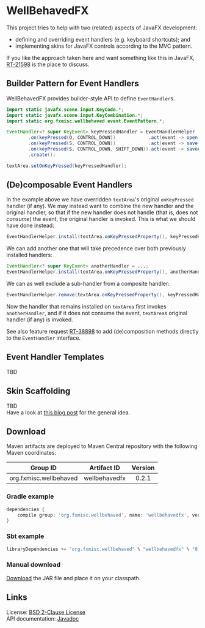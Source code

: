 WellBehavedFX
=============

This project tries to help with two (related) aspects of JavaFX development:

 * defining and overriding event handlers (e.g. keyboard shortcuts); and
 * implementing skins for JavaFX controls according to the MVC pattern.
 
If you like the approach taken here and want something like this in JavaFX, [RT-21598](https://javafx-jira.kenai.com/browse/RT-21598) is the place to discuss.


Builder Pattern for Event Handlers
-----------------------------------

WellBehavedFX provides builder-style API to define `EventHandler`s.

```java
import static javafx.scene.input.KeyCode.*;
import static javafx.scene.input.KeyCombination.*;
import static org.fxmisc.wellbehaved.event.EventPattern.*;

EventHandler<? super KeyEvent> keyPressedHandler = EventHandlerHelper
        .on(keyPressed(O, CONTROL_DOWN))            .act(event -> open())
        .on(keyPressed(S, CONTROL_DOWN))            .act(event -> save())
        .on(keyPressed(S, CONTROL_DOWN, SHIFT_DOWN)).act(event -> saveAll())
        .create();

textArea.setOnKeyPressed(keyPressedHandler);
```


(De)composable Event Handlers
-----------------------------

In the example above we have overridden `textArea`'s original `onKeyPressed` handler (if any). We may instead want to combine the new handler and the original handler, so that if the new handler does not handle (that is, does not _consume_) the event, the original handler is invoked. This is what we should have done instead:

```java
EventHandlerHelper.install(textArea.onKeyPressedProperty(), keyPressedHandler);
```

We can add another one that will take precedence over both previously installed handlers:

```java
EventHandler<? super KeyEvent> anotherHandler = ...;
EventHandlerHelper.install(textArea.onKeyPressedProperty(), anotherHandler);
```

We can as well exclude a sub-handler from a composite handler:

```java
EventHandlerHelper.remove(textArea.onKeyPressedProperty(), keyPressedHandler);
```

Now the handler that remains installed on `textArea` first invokes `anotherHandler`, and if it does not consume the event, `textArea`s original handler (if any) is invoked.

See also feature request [RT-38898](https://javafx-jira.kenai.com/browse/RT-38898) to add (de)composition methods directly to the `EventHandler` interface.


Event Handler Templates
-----------------------

TBD


Skin Scaffolding
----------------

TBD  
Have a look at [this blog post](http://tomasmikula.github.io/blog/2014/06/11/separation-of-view-and-controller-in-javafx-controls.html) for the general idea.


Download
--------

Maven artifacts are deployed to Maven Central repository with the following Maven coordinates:

| Group ID               | Artifact ID    | Version |
| :--------------------: | :------------: | :-----: |
| org.fxmisc.wellbehaved | wellbehavedfx  | 0.2.1   |

### Gradle example

```groovy
dependencies {
    compile group: 'org.fxmisc.wellbehaved', name: 'wellbehavedfx', version: '0.2.1'
}
```

### Sbt example

```scala
libraryDependencies += "org.fxmisc.wellbehaved" % "wellbehavedfx" % "0.2.1"
```

### Manual download

[Download](https://oss.sonatype.org/content/groups/public/org/fxmisc/wellbehaved/wellbehavedfx/0.2.1/) the JAR file and place it on your classpath.


Links
-------

License: [BSD 2-Clause License](http://opensource.org/licenses/BSD-2-Clause)  
API documentation: [Javadoc](http://fxmisc.github.io/wellbehaved/javadoc/0.2.1/overview-summary.html)  
